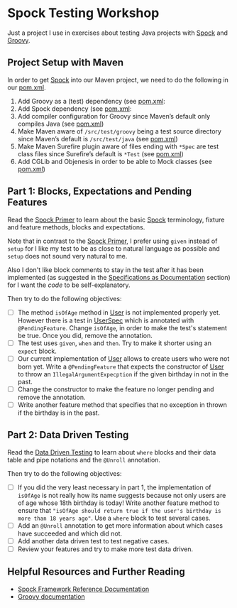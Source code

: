 Spock Testing Workshop
======================
Just a project I use in exercises about testing Java projects with [Spock] and [Groovy].

Project Setup with Maven
------------------------
In order to get [Spock] into our Maven project, we need to do the following in our [pom.xml].

1. Add Groovy as a (test) dependency (see [pom.xml](pom.xml#L27-L32):
2. Add Spock dependency (see [pom.xml](pom.xml#L34-L39):
3. Add compiler configuration for Groovy since Maven’s default only compiles Java (see [pom.xml](pom.xml#L94-L120))
4. Make Maven aware of `/src/test/groovy` being a test source directory since Maven’s default is `/src/test/java` (see [pom.xml](pom.xml#L76-L77))
5. Make Maven Surefire plugin aware of files ending with `*Spec` are test class files since Surefire’s default is `*Test` (see [pom.xml](pom.xml#L122-L133)) 
6. Add CGLib and Objenesis in order to be able to Mock classes (see [pom.xml](pom.xml#L41-L57))

Part 1: Blocks, Expectations and Pending Features
-------------------------------------------------
Read the [Spock Primer] to learn about the basic [Spock] terminology, fixture and feature methods, blocks and expectations.

Note that in contrast to the [Spock Primer], I prefer using `given` instead of `setup` for I like my test to be as close to natural language as possible and `setup` does not sound very natural to me.

Also I don't like block comments to stay in the test after it has been implemented (as suggested in the [Specifications as Documentation] section) for I want the *code* to be self-explanatory.

Then try to do the following objectives:
- [ ] The method `isOfAge` method in [User] is not implemented properly yet. However there is a test in [UserSpec] which is annotated with `@PendingFeature`. Change `isOfAge`, in order to make the test's statement be true. Once you did, remove the annotation.
- [ ] The test uses `given`, `when` and `then`. Try to make it shorter using an `expect` block.
- [ ] Our current implementation of [User] allows to create users who were not born yet. Write a `@PendingFeature` that expects the constructor of [User] to throw an `IllegalArgumentExpecption` if the given birthday in not in the past.
- [ ] Change the constructor to make the feature no longer pending and remove the annotation.
- [ ] Write another feature method that specifies that no exception in thrown if the birthday is in the past.

Part 2: Data Driven Testing
---------------------------
Read the [Data Driven Testing] to learn about `where` blocks and their data table and pipe notations and the `@Unroll` annotation.

Then try to do the following objectives:
- [ ] If you did the very least necessary in part 1, the implementation of `isOfAge` is not really how its name suggests because not only users are of age whose 18th birthday is today! Write another feature method to ensure that `"isOfAge should return true if the user's birthday is more than 18 years ago"`. Use a `where` block to test several cases.
- [ ] Add an `@Unroll` annotation to get more information about which cases have succeeded and which did not.
- [ ] Add another data driven test to test negative cases.
- [ ] Review your features and try to make more test data driven.

Helpful Resources and Further Reading
-------------------------------------
* [Spock Framework Reference Documentation]
* [Groovy documentation]



[Groovy]: <http://www.groovy-lang.org/>
[Groovy documentation]: <http://www.groovy-lang.org/documentation.html>
[Specifications as Documentation]: <http://spockframework.org/spock/docs/1.1-rc-3/spock_primer.html#specs-as-doc>

[Spock]: <http://spockframework.org/>
[Spock Framework Reference Documentation]: <http://docs.spockframework.org/>
[Spock Primer]: <http://spockframework.org/spock/docs/1.1-rc-3/spock_primer.html>
[Data Driven Testing]: <http://spockframework.org/spock/docs/1.1-rc-3/data_driven_testing.html>

[pom.xml]: <pom.xml>

[User]: <src/main/java/de/assertagile/workshop/spocktesting/User.java>
[UserSpec]: <src/test/groovy/de/assertagile/workshop/spocktesting/UserSpec.groovy>
[UserEntity]: <src/main/java/de/assertagile/workshop/spocktesting/UserEntity.java>
[UserRepository]: <src/main/java/de/assertagile/workshop/spocktesting/UserRepository.java>
[UserService]: <src/main/java/de/assertagile/workshop/spocktesting/UserService.java>
